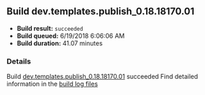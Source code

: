 ## Build dev.templates.publish_0.18.18170.01
- **Build result:** `succeeded`
- **Build queued:** 6/19/2018 6:06:06 AM
- **Build duration:** 41.07 minutes
### Details
Build [dev.templates.publish_0.18.18170.01](https://winappstudio.visualstudio.com/web/build.aspx?pcguid=a4ef43be-68ce-4195-a619-079b4d9834c2&builduri=vstfs%3a%2f%2f%2fBuild%2fBuild%2f25892) succeeded
Find detailed information in the [build log files](https://uwpctdiags.blob.core.windows.net/buildlogs/dev.templates.publish_0.18.18170.01_logs.zip)
